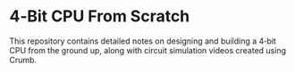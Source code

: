 # 4‑Bit CPU From Scratch

This repository contains detailed notes on designing and building a 4‑bit CPU from the ground up, along with circuit simulation videos created using Crumb.
